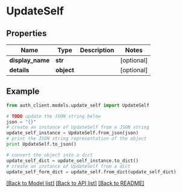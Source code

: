 # UpdateSelf


## Properties
Name | Type | Description | Notes
------------ | ------------- | ------------- | -------------
**display_name** | **str** |  | [optional] 
**details** | **object** |  | [optional] 

## Example

```python
from auth_client.models.update_self import UpdateSelf

# TODO update the JSON string below
json = "{}"
# create an instance of UpdateSelf from a JSON string
update_self_instance = UpdateSelf.from_json(json)
# print the JSON string representation of the object
print UpdateSelf.to_json()

# convert the object into a dict
update_self_dict = update_self_instance.to_dict()
# create an instance of UpdateSelf from a dict
update_self_form_dict = update_self.from_dict(update_self_dict)
```
[[Back to Model list]](../README.md#documentation-for-models) [[Back to API list]](../README.md#documentation-for-api-endpoints) [[Back to README]](../README.md)


